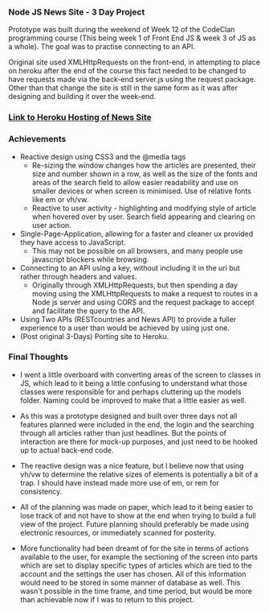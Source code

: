 ### Node JS News Site - 3 Day Project

Prototype was built during the weekend of Week 12 of the CodeClan programming course (This being week 1 of Front End JS & week 3 of JS as a whole). The goal was to practise connecting to an API.

Original site used XMLHttpRequests on the front-end, in attempting to place on heroku after the end of the course this fact needed to be changed to have requests made via the back-end server.js using the request package. Other than that change the site is still in the same form as it was after designing and building it over the week-end.

### [Link to Heroku Hosting of News Site](https://fierce-woodland-96129.herokuapp.com/)

### Achievements

- Reactive design using CSS3 and the @media tags
  * Re-sizing the window changes how the articles are presented, their size and number shown in a row, as well as the size of the fonts and areas of the search field to allow easier readability and use on smaller devices or when screen is minimised. Use of relative fonts like em or vh/vw.
  * Reactive to user activity - highlighting and modifying style of article when hovered over by user. Search field appearing and clearing on user action.
- Single-Page-Application, allowing for a faster and cleaner ux provided they have access to JavaScript.
  * This may not be possible on all browsers, and many people use javascript blockers while browsing.
- Connecting to an API using a key, without including it in the uri but rather through headers and values.
  *  Originally through XMLHttpRequests, but then spending a day moving using the XMLHttpRequests to make a request to routes in a Node js server and using CORS and the request package to accept and facilitate the query to the API.
- Using Two APIs (RESTcountries and News API) to provide a fuller experience to a user than would be achieved by using just one.
- (Post original 3-Days) Porting site to Heroku.

### Final Thoughts

- I went a little overboard with converting areas of the screen to classes in JS, which lead to it being a little confusing to understand what those classes were responsible for and perhaps cluttering up the models folder. Naming could be improved to make that a little easier as well.

- As this was a prototype designed and built over three days not all features planned were included in the end, the login and the searching through all articles rather than just headlines. But the points of interaction are there for mock-up purposes, and just need to be hooked up to actual back-end code.

- The reactive design was a nice feature, but I believe now that using vh/vw to determine the relative sizes of elements is potentially a bit of a trap. I should have instead made more use of em, or rem for consistency.

- All of the planning was made on paper, which lead to it being easier to lose track of and not have to show at the end when trying to build a full view of the project. Future planning should preferably be made using electronic resources, or immediately scanned for posterity.

- More functionality had been dreamt of for the site in terms of actions available to the user, for example the sectioning of the screen into parts which are set to display specific types of articles which are tied to the account and the settings the user has chosen. All of this information would need to be stored in some manner of database as well. This wasn't possible in the time frame, and time period, but would be more than achievable now if I was to return to this project.
